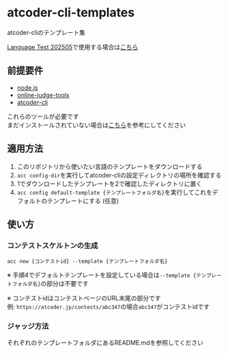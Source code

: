 # atcoder-cli-templates

atcoder-cliのテンプレート集

[Language Test 202505](https://atcoder.jp/contests/language-test-202505)で使用する場合は[こちら](https://github.com/Torikun9971/atcoder-cli-templates/tree/language-test-202505)

## 前提要件

- [node.js](https://nodejs.org/)
- [online-judge-tools](https://github.com/kmyk/online-judge-tools)
- [atcoder-cli](https://github.com/Tatamo/atcoder-cli)

これらのツールが必要です  
まだインストールされていない場合は[こちら](https://qiita.com/Adaachill/items/3d4ddad56c5c2cc372cd)を参考にしてください

## 適用方法

1. このリポジトリから使いたい言語のテンプレートをダウンロードする
2. `acc config-dir`を実行してatcoder-cliの設定ディレクトリの場所を確認する
3. 1でダウンロードしたテンプレートを2で確認したディレクトリに置く
4. `acc config default-template {テンプレートフォルダ名}`を実行してこれをデフォルトのテンプレートにする (任意)

## 使い方

### コンテストスケルトンの生成
`acc new {コンテストid} --template {テンプレートフォルダ名}`

※ 手順4でデフォルトテンプレートを設定している場合は`--template {テンプレートフォルダ名}`の部分は不要です

※ コンテストidはコンテストページのURL末尾の部分です  
   例: `https://atcoder.jp/contests/abc347`の場合`abc347`がコンテストidです

### ジャッジ方法
それぞれのテンプレートフォルダにあるREADME.mdを参照してください